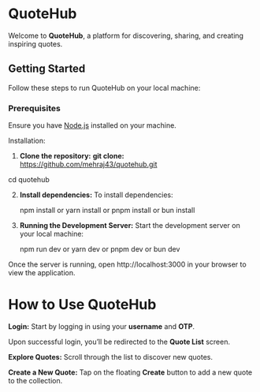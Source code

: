# QuoteHub

Welcome to **QuoteHub**, a platform for discovering, sharing, and creating inspiring quotes.

## Getting Started

Follow these steps to run QuoteHub on your local machine:

### Prerequisites

Ensure you have [Node.js](https://nodejs.org/) installed on your machine.

Installation:

1. **Clone the repository:**
**git clone:** https://github.com/mehraj43/quotehub.git

cd quotehub

2. **Install dependencies:**
To install dependencies:

    npm install
    or
    yarn install
    or
    pnpm install
    or
    bun install

3. **Running the Development Server:**
Start the development server on your local machine:

    npm run dev
    or
    yarn dev
    or
    pnpm dev
    or
    bun dev

Once the server is running, open http://localhost:3000 in your browser to view the application.

# How to Use QuoteHub
**Login:** Start by logging in using your **username** and **OTP**.

Upon successful login, you’ll be redirected to the **Quote List** screen.

**Explore Quotes:** Scroll through the list to discover new quotes.

**Create a New Quote:** Tap on the floating **Create** button to add a new quote to the collection.